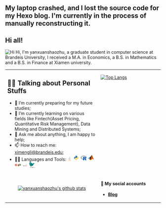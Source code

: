 ## My laptop crashed, and I lost the source code for my Hexo blog. I'm currently in the process of manually reconstructing it.

## Hi all!

<img height="25" src='https://qpluspicture.oss-cn-beijing.aliyuncs.com/6LjjQA/Hi.gif' alt='Hi' width="24"/> Hi, I'm yanxuanshaozhu, a graduate student in computer science at Brandeis University, I received a M.A. in Economics, a B.S. in Mathematics and a B.S. in Finance at Xiamen university.
<p></p>

<table align="center">
<tr>
<td valign="top" width="60%">

## 🏋️‍♀️ <b>Talking about Personal Stuffs</b>
<!-- recent_releases starts -->

- 🔭 I’m currently preparing for my future studies;
- 🌱 I’m currently learning on various fields like Fintech(Asset Pricing, Quantitative Risk Management), Data Mining and Distributed Systems; 
- 💬 Ask me about anything, I am happy to help;
- 📫 How to reach me: ximengli@brandeis.edu;
- 🏊‍♂️ Languages and Tools: 
<code><img height="15" src="https://raw.githubusercontent.com/github/explore/80688e429a7d4ef2fca1e82350fe8e3517d3494d/topics/java/java.png"></code>
<code><img height="20" src="https://raw.githubusercontent.com/github/explore/80688e429a7d4ef2fca1e82350fe8e3517d3494d/topics/python/python.png"></code>
<code><img height="20" src="https://raw.githubusercontent.com/github/explore/80688e429a7d4ef2fca1e82350fe8e3517d3494d/topics/r/r.png"></code>
<code><img height="20" src="https://raw.githubusercontent.com/github/explore/80688e429a7d4ef2fca1e82350fe8e3517d3494d/topics/matlab/matlab.png"></code>
<code><img height="20" src="https://raw.githubusercontent.com/github/explore/80688e429a7d4ef2fca1e82350fe8e3517d3494d/topics/git/git.png"></code>
<code><img height="20" src="https://raw.githubusercontent.com/github/explore/80688e429a7d4ef2fca1e82350fe8e3517d3494d/topics/mysql/mysql.png"></code>
<code><img height="20" src="https://raw.githubusercontent.com/github/explore/80688e429a7d4ef2fca1e82350fe8e3517d3494d/topics/latex/latex.png"></code>
<!-- recent_releases ends -->
</td>
<td valign="top" width="40%">

[![Top Langs](https://github-readme-stats.vercel.app/api/top-langs/?username=yanxuanshaozhu)](https://github.com/yanxuanshaozhu/github-readme-stats)
</td>
</tr>
<tr>
<td>
<p align="center"><a href="https://github.com/yanxuanshaozhu"><img src="https://github-readme-stats.vercel.app/api?username=yanxuanshaozhu&hide_border=true&show_icons=true&theme=gruvbox" alt="yanxuanshaozhu's github stats"></a></p>

</td>
<td>

#### 🤗 My social accounts
- <strong><a href="https://yanxuanshaozhu.github.io">Blog</a></strong>


</td>
</tr>

</table>

